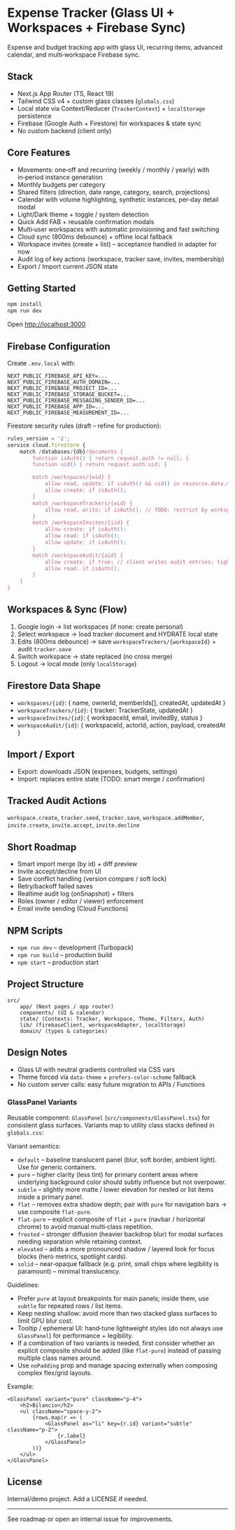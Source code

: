 # Expense Tracker (Glass UI + Workspaces + Firebase Sync)

Expense and budget tracking app with glass UI, recurring items, advanced calendar, and multi‑workspace Firebase sync.

## Stack

* Next.js App Router (TS, React 19)
* Tailwind CSS v4 + custom glass classes (`globals.css`)
* Local state via Context/Reducer (`TrackerContext`) + `localStorage` persistence
* Firebase (Google Auth + Firestore) for workspaces & state sync
* No custom backend (client only)

## Core Features

* Movements: one‑off and recurring (weekly / monthly / yearly) with in‑period instance generation
* Monthly budgets per category
* Shared filters (direction, date range, category, search, projections)
* Calendar with volume highlighting, synthetic instances, per‑day detail modal
* Light/Dark theme + toggle / system detection
* Quick Add FAB + reusable confirmation modals
* Multi‑user workspaces with automatic provisioning and fast switching
* Cloud sync (800ms debounce) + offline local fallback
* Workspace invites (create + list) – acceptance handled in adapter for now
* Audit log of key actions (workspace, tracker save, invites, membership)
* Export / Import current JSON state

## Getting Started

```bash
npm install
npm run dev
```

Open <http://localhost:3000>

## Firebase Configuration

Create `.env.local` with:

```dotenv
NEXT_PUBLIC_FIREBASE_API_KEY=...
NEXT_PUBLIC_FIREBASE_AUTH_DOMAIN=...
NEXT_PUBLIC_FIREBASE_PROJECT_ID=...
NEXT_PUBLIC_FIREBASE_STORAGE_BUCKET=...
NEXT_PUBLIC_FIREBASE_MESSAGING_SENDER_ID=...
NEXT_PUBLIC_FIREBASE_APP_ID=...
NEXT_PUBLIC_FIREBASE_MEASUREMENT_ID=...
```

Firestore security rules (draft – refine for production):

```javascript
rules_version = '2';
service cloud.firestore {
	match /databases/{db}/documents {
		function isAuth() { return request.auth != null; }
		function uid() { return request.auth.uid; }

		match /workspaces/{wid} {
			allow read, update: if isAuth() && uid() in resource.data.memberIds;
			allow create: if isAuth();
		}
		match /workspaceTrackers/{wid} {
			allow read, write: if isAuth(); // TODO: restrict by workspace membership
		}
		match /workspaceInvites/{iid} {
			allow create: if isAuth();
			allow read: if isAuth();
			allow update: if isAuth();
		}
		match /workspaceAudit/{aid} {
			allow create: if true; // client writes audit entries; tighten if needed
			allow read: if isAuth();
		}
	}
}
```

## Workspaces & Sync (Flow)

1. Google login → list workspaces (if none: create personal)
2. Select workspace → load tracker document and HYDRATE local state
3. Edits (800ms debounce) → save `workspaceTrackers/{workspaceId}` + audit `tracker.save`
4. Switch workspace → state replaced (no cross merge)
5. Logout → local mode (only `localStorage`)

## Firestore Data Shape

* `workspaces/{id}`: { name, ownerId, memberIds[], createdAt, updatedAt }
* `workspaceTrackers/{id}`: { tracker: TrackerState, updatedAt }
* `workspaceInvites/{id}`: { workspaceId, email, invitedBy, status }
* `workspaceAudit/{id}`: { workspaceId, actorId, action, payload, createdAt }

## Import / Export

* Export: downloads JSON (expenses, budgets, settings)
* Import: replaces entire state (TODO: smart merge / confirmation)

## Tracked Audit Actions

`workspace.create`, `tracker.seed`, `tracker.save`, `workspace.addMember`, `invite.create`, `invite.accept`, `invite.decline`

## Short Roadmap

* Smart import merge (by id) + diff preview
* Invite accept/decline from UI
* Save conflict handling (version compare / soft lock)
* Retry/backoff failed saves
* Realtime audit log (onSnapshot) + filters
* Roles (owner / editor / viewer) enforcement
* Email invite sending (Cloud Functions)

## NPM Scripts

* `npm run dev` – development (Turbopack)
* `npm run build` – production build
* `npm start` – production start

## Project Structure

```text
src/
	app/ (Next pages / app router)
	components/ (UI & calendar)
	state/ (Contexts: Tracker, Workspace, Theme, Filters, Auth)
	lib/ (firebaseClient, workspaceAdapter, localStorage)
	domain/ (types & categories)
```

## Design Notes

* Glass UI with neutral gradients controlled via CSS vars
* Theme forced via `data-theme` + `prefers-color-scheme` fallback
* No custom server calls: easy future migration to APIs / Functions

### GlassPanel Variants

Reusable component: `GlassPanel` (`src/components/GlassPanel.tsx`) for consistent glass surfaces. Variants map to utility class stacks defined in `globals.css`:

Variant semantics:

* `default` – baseline translucent panel (blur, soft border, ambient light). Use for generic containers.
* `pure` – higher clarity (less tint) for primary content areas where underlying background color should subtly influence but not overpower.
* `subtle` – slightly more matte / lower elevation for nested or list items inside a primary panel.
* `flat` – removes extra shadow depth; pair with `pure` for navigation bars → use composite `flat-pure`.
* `flat-pure` – explicit composite of `flat` + `pure` (navbar / horizontal chrome) to avoid manual multi‑class repetition.
* `frosted` – stronger diffusion (heavier backdrop blur) for modal surfaces needing separation while retaining context.
* `elevated` – adds a more pronounced shadow / layered look for focus blocks (hero metrics, spotlight cards).
* `solid` – near‑opaque fallback (e.g. print, small chips where legibility is paramount) – minimal translucency.

Guidelines:

* Prefer `pure` at layout breakpoints for main panels; inside them, use `subtle` for repeated rows / list items.
* Keep nesting shallow: avoid more than two stacked glass surfaces to limit GPU blur cost.
* Tooltip / ephemeral UI: hand‑tune lightweight styles (do not always use `GlassPanel`) for performance + legibility.
* If a combination of two variants is needed, first consider whether an explicit composite should be added (like `flat-pure`) instead of passing multiple class names around.
* Use `noPadding` prop and manage spacing externally when composing complex flex/grid layouts.

Example:

```tsx
<GlassPanel variant="pure" className="p-4">
	<h2>Bilancio</h2>
	<ul className="space-y-2">
		{rows.map(r => (
			<GlassPanel as="li" key={r.id} variant="subtle" className="p-2">
				{r.label}
			</GlassPanel>
		))}
	</ul>
</GlassPanel>
```

## License

Internal/demo project. Add a LICENSE if needed.

---

See roadmap or open an internal issue for improvements.
